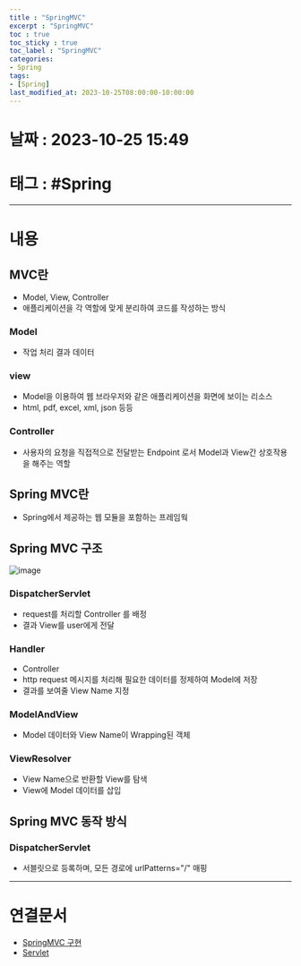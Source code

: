 ```yaml
---
title : "SpringMVC"
excerpt : "SpringMVC"
toc : true
toc_sticky : true
toc_label : "SpringMVC"
categories:
- Spring
tags:
- [Spring]
last_modified_at: 2023-10-25T08:00:00-10:00:00
---
```


# 날짜 : 2023-10-25 15:49

# 태그 : #Spring 
---

# 내용

## MVC란
- Model, View, Controller
- 애플리케이션을 각 역할에 맞게 분리하여 코드를 작성하는 방식

### Model
- 작업 처리 결과 데이터

### view
- Model을 이용하여 웹 브라우저와 같은 애플리케이션을 화면에 보이는 리소스
- html, pdf, excel, xml, json  등등

### Controller
- 사용자의 요청을 직접적으로 전달받는 Endpoint 로서 Model과 View간 상호작용을 해주는 역할

## Spring MVC란
- Spring에서 제공하는 웹 모듈을 포함하는 프레임웍

## Spring MVC 구조
  
![image](./../../assets/images/../../assets/Images/SpringMVCProcess.png)

### DispatcherServlet
- request를 처리할 Controller 를 배정
- 결과 View를 user에게 전달

### Handler
- Controller
- http request 메시지를 처리해 필요한 데이터를 정제하여 Model에 저장
- 결과를 보여줄 View Name 지정

### ModelAndView
- Model 데이터와 View Name이 Wrapping된 객체

### ViewResolver
- View Name으로 반환할 View를 탐색
- View에 Model 데이터를 삽입

## Spring MVC 동작 방식

### DispatcherServlet
- 서블릿으로 등록하며, 모든 경로에 urlPatterns="/" 매핑

---

# 연결문서
- [SpringMVC 구현](../../Spring/Spring-SpringMVC-구현)
- [Servlet](../../Spring/Spring-Servlet)